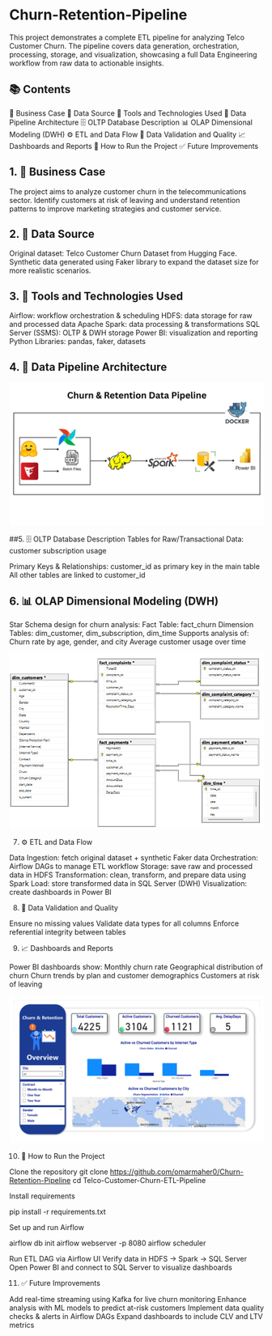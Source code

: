 # Churn-Retention-Pipeline
This project demonstrates a complete ETL pipeline for analyzing Telco Customer Churn.
The pipeline covers data generation, orchestration, processing, storage, and visualization, showcasing a full Data Engineering workflow from raw data to actionable insights.

## 📚 Contents

📌 Business Case
📁 Data Source
🧰 Tools and Technologies Used
🧱 Data Pipeline Architecture
🗄️ OLTP Database Description
📊 OLAP Dimensional Modeling (DWH)
⚙️ ETL and Data Flow
🧪 Data Validation and Quality
📈 Dashboards and Reports
🚀 How to Run the Project
✅ Future Improvements

## 1. 📌 Business Case

The project aims to analyze customer churn in the telecommunications sector.
Identify customers at risk of leaving and understand retention patterns to improve marketing strategies and customer service.

## 2. 📁 Data Source

Original dataset: Telco Customer Churn Dataset
 from Hugging Face.
Synthetic data generated using Faker library to expand the dataset size for more realistic scenarios.

## 3. 🧰 Tools and Technologies Used

Airflow: workflow orchestration & scheduling
HDFS: data storage for raw and processed data
Apache Spark: data processing & transformations
SQL Server (SSMS): OLTP & DWH storage
Power BI: visualization and reporting
Python Libraries: pandas, faker, datasets

## 4. 🧱 Data Pipeline Architecture


!['Data Pipeline Architecture.png'](./Images/Pipeline.jpg)

##5. 🗄️ OLTP Database Description
Tables for Raw/Transactional Data:
customer
subscription
usage

Primary Keys & Relationships:
customer_id as primary key in the main table
All other tables are linked to customer_id

## 6. 📊 OLAP Dimensional Modeling (DWH)

Star Schema design for churn analysis:
Fact Table: fact_churn
Dimension Tables: dim_customer, dim_subscription, dim_time
Supports analysis of:
Churn rate by age, gender, and city
Average customer usage over time

!['DWH Architecture'](./Images/Churn_DWH_Diagram.png)


7. ⚙️ ETL and Data Flow

Data Ingestion: fetch original dataset + synthetic Faker data
Orchestration: Airflow DAGs to manage ETL workflow
Storage: save raw and processed data in HDFS
Transformation: clean, transform, and prepare data using Spark
Load: store transformed data in SQL Server (DWH)
Visualization: create dashboards in Power BI

8. 🧪 Data Validation and Quality

Ensure no missing values
Validate data types for all columns
Enforce referential integrity between tables

9. 📈 Dashboards and Reports

Power BI dashboards show:
Monthly churn rate
Geographical distribution of churn
Churn trends by plan and customer demographics
Customers at risk of leaving

!['Dashboard'](./Images/Dashboard.jpg)


10. 🚀 How to Run the Project

Clone the repository
git clone https://github.com/omarmaher0/Churn-Retention-Pipeline
cd Telco-Customer-Churn-ETL-Pipeline

Install requirements

pip install -r requirements.txt


Set up and run Airflow

airflow db init
airflow webserver -p 8080
airflow scheduler


Run ETL DAG via Airflow UI
Verify data in HDFS → Spark → SQL Server
Open Power BI and connect to SQL Server to visualize dashboards

11. ✅ Future Improvements

Add real-time streaming using Kafka for live churn monitoring
Enhance analysis with ML models to predict at-risk customers
Implement data quality checks & alerts in Airflow DAGs
Expand dashboards to include CLV and LTV metrics
